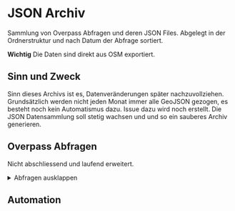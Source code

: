 # JSON Archiv

Sammlung von Overpass Abfragen und deren JSON Files.
Abgelegt in der Ordnerstruktur und nach Datum der Abfrage sortiert.

**Wichtig**
Die Daten sind direkt aus OSM exportiert.

## Sinn und Zweck

Sinn dieses Archivs ist es, Datenveränderungen später nachzuvollziehen. Grundsätzlich werden nicht jeden Monat immer alle GeoJSON gezogen, es besteht noch kein Automatismus dazu. Issue dazu wird noch erstellt.
Die JSON Datensammlung soll stetig wachsen und und so ein sauberes Archiv generieren.

## Overpass Abfragen

Nicht abschliessend und laufend erweitert.

<details><summary>Abfragen ausklappen</summary>
<p>

## Spitäler und Altersheime

### Dispogebiet SRZ

```
[out:json];
// [out:csv( ::type, ::id, ::lat, ::lon, name)];
// fetch area “Dispogebiet SRZ” to search in
(
{{geocodeArea:CH-ZH}};
{{geocodeArea:CH-SZ}};
{{geocodeArea:CH-SH}};
{{geocodeArea:CH-ZG}};
)->.searchArea;
// gather results
(
nwr["social_facility"="nursing_home"]["name"!~"^$"](area.searchArea);
nwr["social_facility"="group_home"]["name"!~"^$"](area.searchArea);
nwr["amenity"="hospital"]["name"!~"^$"](area.searchArea);
nwr["amenity"="nursing_home"]["name"!~"^$"](area.searchArea);
nwr["healthcare"="hospital"]["name"!~"^$"](area.searchArea);
);
// print results
out body;
>;
out skel qt;
```

### Stadt Zürich

```
[out:json];
// [out:csv( ::type, ::id, ::lat, ::lon, name)];
// fetch area “Dispogebiet SRZ” to search in
(
{{geocodeArea:Zurich}};
)->.searchArea;
// gather results
(
nwr["social_facility"="nursing_home"]["name"!~"^$"](area.searchArea);
nwr["social_facility"="group_home"]["name"!~"^$"](area.searchArea);
nwr["amenity"="hospital"]["name"!~"^$"](area.searchArea);
nwr["amenity"="nursing_home"]["name"!~"^$"](area.searchArea);
nwr["healthcare"="hospital"]["name"!~"^$"](area.searchArea);
);
// print results
out body;
>;
out skel qt;
```

## Defibrillatoren

### Dispogebiet SRZ

```
[out:json];
// [out:csv( ::type, ::id, ::lat, ::lon, name)];
// fetch area “Dispogebiet SRZ” to search in
(
{{geocodeArea:CH-ZH}};
{{geocodeArea:CH-SZ}};
{{geocodeArea:CH-SH}};
{{geocodeArea:CH-ZG}};
)->.searchArea;

// gather results
(
nwr["emergency"="defibrillator"](area.searchArea);
);
// print results
out body;
>;
out skel qt;
```

### Kanton ZH

```
[out:json][timeout:25];
// fetch area “CH-ZH” to search in
{{geocodeArea:CH-ZH}}->.searchArea;
// gather results
(
  // query part for: “emergency=defibrillator”
  node["emergency"="defibrillator"](area.searchArea);
  way["emergency"="defibrillator"](area.searchArea);
  relation["emergency"="defibrillator"](area.searchArea);
);
// print results
out body;
>;
out skel qt;
```

### Stadt ZH

```

[out:json][timeout:25];
// fetch area “Zurich” to search in
{{geocodeArea:Zurich}}->.searchArea;
// gather results
(
  // query part for: “emergency=defibrillator”
  node["emergency"="defibrillator"](area.searchArea);
  way["emergency"="defibrillator"](area.searchArea);
  relation["emergency"="defibrillator"](area.searchArea);
);
// print results
out body;
>;
out skel qt;
```

## Rettungswachen

### Dispogebiet SRZ
```
[out:json];
// [out:csv( ::type, ::id, ::lat, ::lon, name)];
// fetch area “Dispogebiet SRZ” to search in
(
{{geocodeArea:CH-ZH}};
{{geocodeArea:CH-SZ}};
{{geocodeArea:CH-SH}};
{{geocodeArea:CH-ZG}};
)->.searchArea;

// gather results
(
nwr["emergency"="ambulance_station"](area.searchArea);
);
// print results
out body;
>;
out skel qt;
```

## Feuerwehrwachen

### Kanton ZH

```
[out:json][timeout:25];
// fetch area “CH-ZH” to search in
{{geocodeArea:CH-ZH}}->.searchArea;
// gather results
(
  // query part for: “amenity=fire_station”
  node["amenity"="fire_station"](area.searchArea);
  way["amenity"="fire_station"](area.searchArea);
  relation["amenity"="fire_station"](area.searchArea);
);
// print results
out body;
>;
out skel qt;
```

</p>
</details>

## Automation